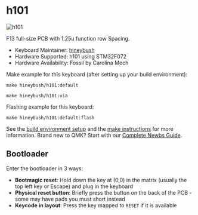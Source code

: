 # h101

![h101](https://i.imgur.com/LqmvjS1.png)

F13 full-size PCB with 1.25u function row Spacing.

* Keyboard Maintainer: [hineybush](https://github.com/hineybush)
* Hardware Supported: h101 using STM32F072
* Hardware Availability: Fossil by Carolina Mech

Make example for this keyboard (after setting up your build environment):

    make hineybush/h101:default
    
    make hineybush/h101:via

Flashing example for this keyboard:

    make hineybush/h101:default:flash

See the [build environment setup](https://docs.qmk.fm/#/getting_started_build_tools) and the [make instructions](https://docs.qmk.fm/#/getting_started_make_guide) for more information. Brand new to QMK? Start with our [Complete Newbs Guide](https://docs.qmk.fm/#/newbs).

## Bootloader

Enter the bootloader in 3 ways:

* **Bootmagic reset**: Hold down the key at (0,0) in the matrix (usually the top left key or Escape) and plug in the keyboard
* **Physical reset button**: Briefly press the button on the back of the PCB - some may have pads you must short instead
* **Keycode in layout**: Press the key mapped to `RESET` if it is available
